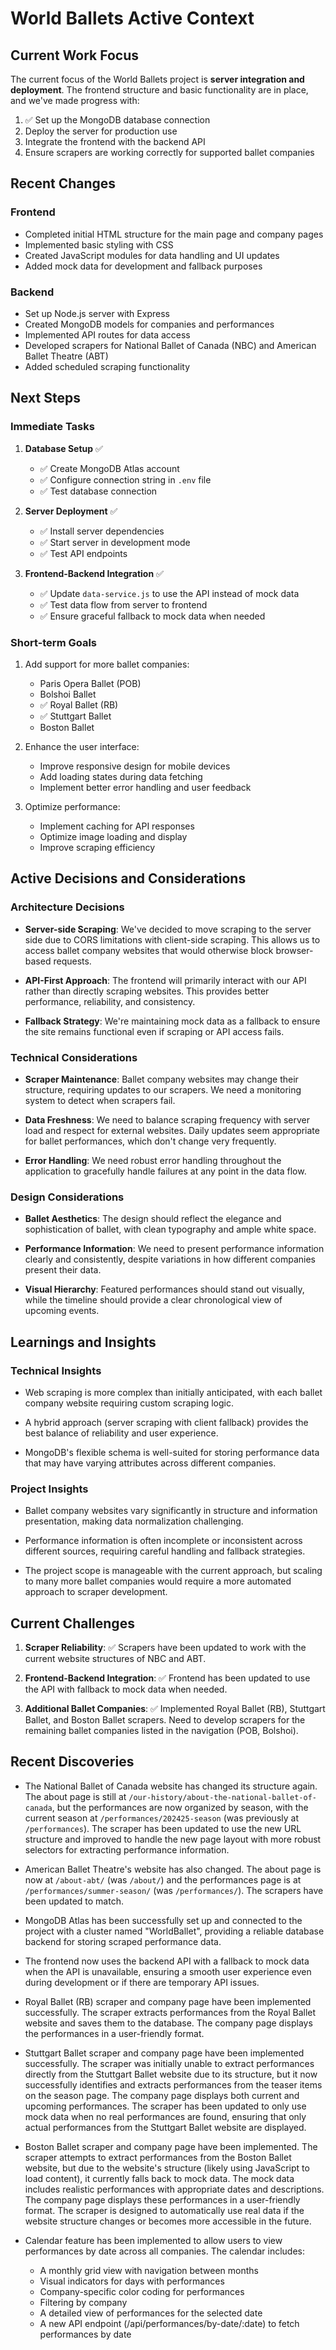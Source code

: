 # World Ballets Active Context

## Current Work Focus

The current focus of the World Ballets project is **server integration and deployment**. The frontend structure and basic functionality are in place, and we've made progress with:

1. ✅ Set up the MongoDB database connection
2. Deploy the server for production use
3. Integrate the frontend with the backend API
4. Ensure scrapers are working correctly for supported ballet companies

## Recent Changes

### Frontend
- Completed initial HTML structure for the main page and company pages
- Implemented basic styling with CSS
- Created JavaScript modules for data handling and UI updates
- Added mock data for development and fallback purposes

### Backend
- Set up Node.js server with Express
- Created MongoDB models for companies and performances
- Implemented API routes for data access
- Developed scrapers for National Ballet of Canada (NBC) and American Ballet Theatre (ABT)
- Added scheduled scraping functionality

## Next Steps

### Immediate Tasks
1. **Database Setup** ✅
   - ✅ Create MongoDB Atlas account
   - ✅ Configure connection string in `.env` file
   - ✅ Test database connection

2. **Server Deployment** ✅
   - ✅ Install server dependencies
   - ✅ Start server in development mode
   - ✅ Test API endpoints

3. **Frontend-Backend Integration** ✅
   - ✅ Update `data-service.js` to use the API instead of mock data
   - ✅ Test data flow from server to frontend
   - ✅ Ensure graceful fallback to mock data when needed

### Short-term Goals
1. Add support for more ballet companies:
   - Paris Opera Ballet (POB)
   - Bolshoi Ballet
   - ✅ Royal Ballet (RB)
   - ✅ Stuttgart Ballet
   - Boston Ballet

2. Enhance the user interface:
   - Improve responsive design for mobile devices
   - Add loading states during data fetching
   - Implement better error handling and user feedback

3. Optimize performance:
   - Implement caching for API responses
   - Optimize image loading and display
   - Improve scraping efficiency

## Active Decisions and Considerations

### Architecture Decisions
- **Server-side Scraping**: We've decided to move scraping to the server side due to CORS limitations with client-side scraping. This allows us to access ballet company websites that would otherwise block browser-based requests.

- **API-First Approach**: The frontend will primarily interact with our API rather than directly scraping websites. This provides better performance, reliability, and consistency.

- **Fallback Strategy**: We're maintaining mock data as a fallback to ensure the site remains functional even if scraping or API access fails.

### Technical Considerations
- **Scraper Maintenance**: Ballet company websites may change their structure, requiring updates to our scrapers. We need a monitoring system to detect when scrapers fail.

- **Data Freshness**: We need to balance scraping frequency with server load and respect for external websites. Daily updates seem appropriate for ballet performances, which don't change very frequently.

- **Error Handling**: We need robust error handling throughout the application to gracefully handle failures at any point in the data flow.

### Design Considerations
- **Ballet Aesthetics**: The design should reflect the elegance and sophistication of ballet, with clean typography and ample white space.

- **Performance Information**: We need to present performance information clearly and consistently, despite variations in how different companies present their data.

- **Visual Hierarchy**: Featured performances should stand out visually, while the timeline should provide a clear chronological view of upcoming events.

## Learnings and Insights

### Technical Insights
- Web scraping is more complex than initially anticipated, with each ballet company website requiring custom scraping logic.

- A hybrid approach (server scraping with client fallback) provides the best balance of reliability and user experience.

- MongoDB's flexible schema is well-suited for storing performance data that may have varying attributes across different companies.

### Project Insights
- Ballet company websites vary significantly in structure and information presentation, making data normalization challenging.

- Performance information is often incomplete or inconsistent across different sources, requiring careful handling and fallback strategies.

- The project scope is manageable with the current approach, but scaling to many more ballet companies would require a more automated approach to scraper development.

## Current Challenges

1. **Scraper Reliability**: ✅ Scrapers have been updated to work with the current website structures of NBC and ABT.

2. **Frontend-Backend Integration**: ✅ Frontend has been updated to use the API with fallback to mock data when needed.

3. **Additional Ballet Companies**: ✅ Implemented Royal Ballet (RB), Stuttgart Ballet, and Boston Ballet scrapers. Need to develop scrapers for the remaining ballet companies listed in the navigation (POB, Bolshoi).

## Recent Discoveries

- The National Ballet of Canada website has changed its structure again. The about page is still at `/our-history/about-the-national-ballet-of-canada`, but the performances are now organized by season, with the current season at `/performances/202425-season` (was previously at `/performances`). The scraper has been updated to use the new URL structure and improved to handle the new page layout with more robust selectors for extracting performance information.

- American Ballet Theatre's website has also changed. The about page is now at `/about-abt/` (was `/about/`) and the performances page is at `/performances/summer-season/` (was `/performances/`). The scrapers have been updated to match.

- MongoDB Atlas has been successfully set up and connected to the project with a cluster named "WorldBallet", providing a reliable database backend for storing scraped performance data.

- The frontend now uses the backend API with a fallback to mock data when the API is unavailable, ensuring a smooth user experience even during development or if there are temporary API issues.

- Royal Ballet (RB) scraper and company page have been implemented successfully. The scraper extracts performances from the Royal Ballet website and saves them to the database. The company page displays the performances in a user-friendly format.

- Stuttgart Ballet scraper and company page have been implemented successfully. The scraper was initially unable to extract performances directly from the Stuttgart Ballet website due to its structure, but it now successfully identifies and extracts performances from the teaser items on the season page. The company page displays both current and upcoming performances. The scraper has been updated to only use mock data when no real performances are found, ensuring that only actual performances from the Stuttgart Ballet website are displayed.

- Boston Ballet scraper and company page have been implemented. The scraper attempts to extract performances from the Boston Ballet website, but due to the website's structure (likely using JavaScript to load content), it currently falls back to mock data. The mock data includes realistic performances with appropriate dates and descriptions. The company page displays these performances in a user-friendly format. The scraper is designed to automatically use real data if the website structure changes or becomes more accessible in the future.

- Calendar feature has been implemented to allow users to view performances by date across all companies. The calendar includes:
  - A monthly grid view with navigation between months
  - Visual indicators for days with performances
  - Company-specific color coding for performances
  - Filtering by company
  - A detailed view of performances for the selected date
  - A new API endpoint (/api/performances/by-date/:date) to fetch performances by date
